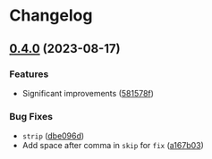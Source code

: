 # Changelog

## [0.4.0](https://github.com/JonathanWoollett-Light/clippy-tracing/compare/clippy-tracing-v0.3.2...clippy-tracing-v0.4.0) (2023-08-17)


### Features

* Significant improvements ([581578f](https://github.com/JonathanWoollett-Light/clippy-tracing/commit/581578f9d43cbd085025fb5c8afbd20012fe6525))


### Bug Fixes

* `strip` ([dbe096d](https://github.com/JonathanWoollett-Light/clippy-tracing/commit/dbe096d08a11eacc05399b23bde5910eeb9b6f95))
* Add space after comma in `skip` for `fix` ([a167b03](https://github.com/JonathanWoollett-Light/clippy-tracing/commit/a167b039eb91e57fef7bf17035d180e012fb013f))
